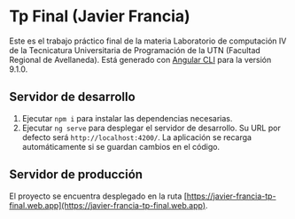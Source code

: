 # Tp Final (Javier Francia)

Este es el trabajo práctico final de la materia Laboratorio de computación IV de la Tecnicatura Universitaria de Programación de la UTN (Facultad Regional de Avellaneda).
Está generado con [Angular CLI](https://github.com/angular/angular-cli) para la versión 9.1.0.

## Servidor de desarrollo

1) Ejecutar `npm i` para instalar las dependencias necesarias.
2) Ejecutar `ng serve` para desplegar el servidor de desarrollo. Su URL por defecto será `http://localhost:4200/`. La aplicación se recarga automáticamente si se guardan cambios en el código.

## Servidor de producción

El proyecto se encuentra desplegado en la ruta [https://javier-francia-tp-final.web.app](https://javier-francia-tp-final.web.app).